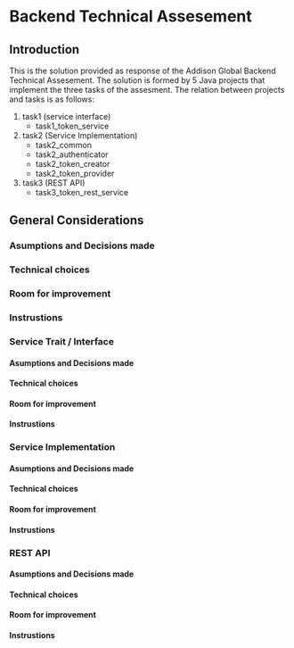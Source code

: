 # Backend Technical Assesement

## Introduction
This is the solution provided as response of the Addison Global Backend Technical Assesement. The solution is formed by 5 Java projects that implement the three tasks of the assesment. The relation between projects and tasks is as follows:
  1. task1 (service interface)
     * task1_token_service
  2. task2 (Service Implementation)
     * task2_common
     * task2_authenticator
     * task2_token_creator
     * task2_token_provider
  3. task3 (REST API)
     * task3_token_rest_service

## General Considerations
### Asumptions and Decisions made
### Technical choices
### Room for improvement
### Instrustions 
     

### Service Trait / Interface
#### Asumptions and Decisions made
#### Technical choices
#### Room for improvement
#### Instrustions 

### Service Implementation
#### Asumptions and Decisions made
#### Technical choices
#### Room for improvement
#### Instrustions 

### REST API
#### Asumptions and Decisions made
#### Technical choices
#### Room for improvement
#### Instrustions 
